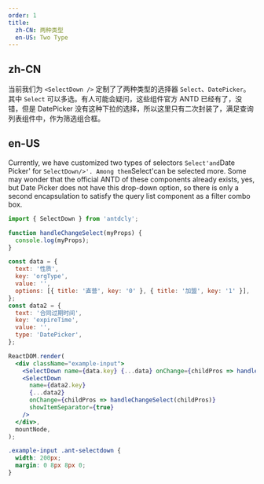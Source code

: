 ```yaml
---
order: 1
title:
  zh-CN: 两种类型
  en-US: Two Type
---
```


## zh-CN

当前我们为 `<SelectDown />` 定制了了两种类型的选择器 `Select`、`DatePicker`。其中 `Select` 可以多选。有人可能会疑问，这些组件官方 ANTD 已经有了，没错，但是 DatePicker 没有这种下拉的选择，所以这里只有二次封装了，满足查询列表组件中，作为筛选组合框。

## en-US

Currently, we have customized two types of selectors `Select'and`Date Picker' for `SelectDown/>'. Among them`Select'can be selected more. Some may wonder that the official ANTD of these components already exists, yes, but Date Picker does not have this drop-down option, so there is only a second encapsulation to satisfy the query list component as a filter combo box.

```jsx
import { SelectDown } from 'antdcly';

function handleChangeSelect(myProps) {
  console.log(myProps);
}

const data = {
  text: '性质',
  key: 'orgType',
  value: '',
  options: [{ title: '直营', key: '0' }, { title: '加盟', key: '1' }],
};
const data2 = {
  text: '合同过期时间',
  key: 'expireTime',
  value: '',
  type: 'DatePicker',
};

ReactDOM.render(
  <div className="example-input">
    <SelectDown name={data.key} {...data} onChange={childPros => handleChangeSelect(childPros)} />
    <SelectDown
      name={data2.key}
      {...data2}
      onChange={childPros => handleChangeSelect(childPros)}
      showItemSeparator={true}
    />
  </div>,
  mountNode,
);
```

```css
.example-input .ant-selectdown {
  width: 200px;
  margin: 0 8px 8px 0;
}
```
